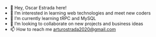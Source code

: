 - 👋 Hey, Oscar Estrada here!
- 👀 I’m interested in learning web technologies and meet new coders
- 🌱 I’m currently learning tRPC and MySQL
- 💞️ I’m looking to collaborate on new projects and business ideas
- 📫 How to reach me arturostrada2020@gmail.com

<!---
OscarStrada/OscarStrada is a ✨ special ✨ repository because its `README.md` (this file) appears on your GitHub profile.
You can click the Preview link to take a look at your changes.
--->
